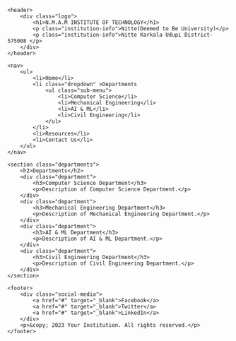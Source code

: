 
<!DOCTYPE html>
<html lang="en">
<head>
    <meta charset="UTF-8">
    <meta name="viewport" content="width=device-width, initial-scale=1.0">
    <link rel="stylesheet" href="1a.css">
    <title>Your Institution</title>

</head>
<body>

    <header>
        <div class="logo">
            <h1>N.M.A.M INSTITUTE OF TECHNOLOGY</h1>
            <p class="institution-info">Nitte(Deemed to Be University)</p>
            <p class="institution-info">Nitte Karkala Udupi District-575008 </p>
        </div>
    </header>

    <nav>
        <ul>
            <li>Home</li>
            <li class="dropdown" >Departments
                <ul class="sub-menu">
                    <li>Computer Science</li>
                    <li>Mechanical Engineering</li>
                    <li>AI & ML</li>
                    <li>Civil Engineering</li>
                </ul>
            </li>
            <li>Resources</li>
            <li>Contact Us</li>
        </ul>
    </nav>

    <section class="departments">
        <h2>Departments</h2>
        <div class="department">
            <h3>Computer Science Department</h3>
            <p>Description of Computer Science Department.</p>
        </div>
        <div class="department">
            <h3>Mechanical Engineering Department</h3>
            <p>Description of Mechanical Engineering Department.</p>
        </div>
        <div class="department">
            <h3>AI & ML Department</h3>
            <p>Description of AI & ML Department.</p>
        </div>
        <div class="department">
            <h3>Civil Engineering Department</h3>
            <p>Description of Civil Engineering Department.</p>
        </div>
    </section>

    <footer>
        <div class="social-media">
            <a href="#" target="_blank">Facebook</a>
            <a href="#" target="_blank">Twitter</a>
            <a href="#" target="_blank">LinkedIn</a>
        </div>
        <p>&copy; 2023 Your Institution. All rights reserved.</p>
    </footer>

   </body>
</html>
